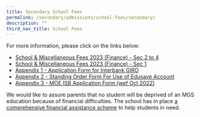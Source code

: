 ```yaml
---
title: Secondary School Fees
permalink: /secondary/admissions/school-fees/secondary/
description: ""
third_nav_title: School Fees
---
```

For more information, please click on the links below:  

*   [School & Miscellaneous Fees 2023 (Finance) - Sec 2 to 4](https://drive.google.com/file/d/1YfK57CZCv4T6KyfWgJXnvRmYuE8Qn60F/view?usp=share_link)
*   [School & Miscellaneous Fees 2023 (Finance) - Sec 1](https://drive.google.com/file/d/1VB_v9cP1DumOHt4jZCegugDFELDf_MMV/view?usp=share_link)
*   [Appendix 1 - Application Form for Interbank GIRO](https://drive.google.com/file/d/1-NA2hyQirvFf_r-02vIokoCPg-9vDVdD/view?usp=share_link)
*   [Appendix 2 - Standing Order Form For Use of Edusave Account](https://drive.google.com/file/d/10xnL6VDRme6GsavwVdLPlD3rzVgJDWAI/view?usp=share_link)
*   [Appendix 3 - MOE ISB Application Form (wef Oct 2022)](https://drive.google.com/file/d/1lx38lkPmHDvrH9u54KE_w7rOS-OeDGMe/view?usp=share_link)

  

We would like to assure parents that no student will be deprived of an MGS education because of financial difficulties. The school has in place [a comprehensive financial assistance scheme](https://www.mgs.moe.edu.sg/secondary/admissions/financial-assistance-n-scholarships) to help students in need.